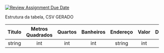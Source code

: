 [![Review Assignment Due Date](https://classroom.github.com/assets/deadline-readme-button-8d59dc4de5201274e310e4c54b9627a8934c3b88527886e3b421487c677d23eb.svg)](https://classroom.github.com/a/Nit1XD_J)

Estrutura da tabela, CSV GERADO

| Titulo | Metros Quadrados | Quartos | Banheiros | Endereço | Valor | Descricao |
|:------:|:----------------:|:-------:|:---------:|:--------:|:-----:|:---------:|
| string |        int       |   int   |    int    |  string  |  int  |   string  |
